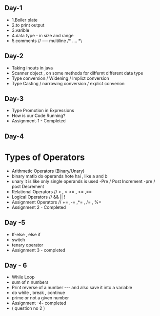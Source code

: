 
## Day-1 

- 1.Boiler plate 
- 2.to print output 
- 3.varible 
- 4.data type - in size and range 
- 5.comments   // --- multiline /*  ....  *\



 ## Day-2
- Taking inouts in java
- Scanner object , on some methods for differnt different data type 
- Type conversion / Widening / Implict conversion 
- Type Casting  / narrowing  conversion / explict converion


## Day-3
 - Type Promotion in Expressions
 - How is our Code Running?
 - Assignment-1 - Completed 

 ## Day-4
#  Types of Operators 

-   Arithmetic Operators (Binary/Unary) 
- binary matlb  do operands hote hai , like a and b  
-  unary  it is like only single operands is used 
-Pre / Post Increment
-pre / post Decrement
-   Relational Operators // < , > <= , >= ,==
-   Logical Operators // && || ! 
-   Assignment Operators // +=  ,-= ,*= , /= , %=
- Assignment 2 - Completed

 ## Day -5
 - If-else , else if 
 - switch 
 - tenary operator    
 - Assignment 3 - completed 

## Day - 6
- While Loop 
- sum of n numbers
- Print reverse of a number ---  and also save it into a variable
- do while , break , continue
- prime or not a given number 
- Assignment -4- completed  
- ( question no 2 ) 



